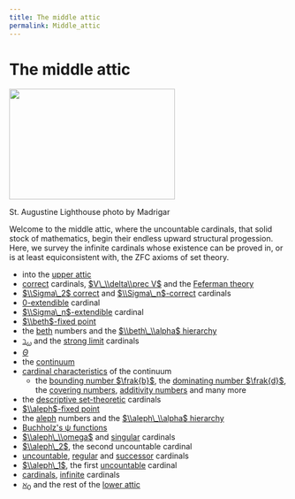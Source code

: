 ```yaml
---
title: The middle attic
permalink: Middle_attic
---
```

# The middle attic













<a href="File:StAugustineLighthouse.jpg" class="image"><img src="/web/20191104122939im_/http://cantorsattic.info/images/thumb/3/3d/StAugustineLighthouse.jpg/300px-StAugustineLighthouse.jpg" class="thumbimage" srcset="/web/20191104122939im_/http://cantorsattic.info/images/thumb/3/3d/StAugustineLighthouse.jpg/450px-StAugustineLighthouse.jpg 1.5x, /web/20191104122939im_/http://cantorsattic.info/images/3/3d/StAugustineLighthouse.jpg 2x" width="300" height="200" /></a>



<a href="File:StAugustineLighthouse.jpg" class="internal" title="Enlarge"></a>


St. Augustine Lighthouse photo by Madrigar




Welcome to the middle attic, where the uncountable cardinals, that solid
stock of mathematics, begin their endless upward structural progession.
Here, we survey the infinite cardinals whose existence can be proved in,
or is at least equiconsistent with, the ZFC axioms of set theory.

-   into the [upper
    attic](Upper_attic "Upper attic")
-   <a href="Correct" class="mw-redirect" title="Correct">correct</a>
    cardinals, [$V\_\\delta\\prec
    V$](Reflecting "Reflecting")
    and the [Feferman
    theory](Reflecting#Feferman_theory "Reflecting")
-   [$\\Sigma\_2$
    correct](Reflecting#Sigma_2_correct_cardinals "Reflecting")
    and
    [$\\Sigma\_n$-correct](Reflecting "Reflecting")
    cardinals
-   [0-extendible](Extendible#-extendible_cardinals "Extendible")
    cardinal
-   [$\\Sigma\_n$-extendible](Extendible#Sigma_n-extendible_cardinals "Extendible")
    cardinal
-   [$\\beth$-fixed
    point](Beth#beth_fixed_point "Beth")
-   the [beth](Beth "Beth")
    numbers and the [$\\beth\_\\alpha$
    hierarchy](Beth "Beth")
-   <a href="Beth_omega" class="mw-redirect" title="Beth omega">$\beth_\omega$</a>
    and the
    <a href="Strong_limit" class="mw-redirect" title="Strong limit">strong limit</a>
    cardinals
-   <a href="Theta" class="mw-redirect" title="Theta">$\Theta$</a>
-   the
    [continuum](Continuum "Continuum")
-   [cardinal
    characteristics](Cardinal_characteristics "Cardinal characteristics")
    of the continuum
    -   the
        <a href="Bounding_number" class="mw-redirect" title="Bounding number">bounding number $\frak{b}$</a>,
        the
        <a href="Dominating_number" class="mw-redirect" title="Dominating number">dominating number $\frak{d}$</a>,
        the
        <a href="Covering_number" class="mw-redirect" title="Covering number">covering numbers</a>,
        <a href="Additivity_number" class="mw-redirect" title="Additivity number">additivity numbers</a>
        and many more
-   the
    <a href="Descriptive_set_theory" class="mw-redirect" title="Descriptive set theory">descriptive set-theoretic</a>
    cardinals
-   [$\\aleph$-fixed
    point](Aleph#aleph_fixed_point "Aleph")
-   the
    [aleph](Aleph "Aleph")
    numbers and the [$\\aleph\_\\alpha$
    hierarchy](Aleph "Aleph")
-   [Buchholz's ψ
    functions](Buchholz%27s_%CF%88_functions "Buchholz's ψ functions")
-   [$\\aleph\_\\omega$](Aleph#aleph_omega "Aleph")
    and
    <a href="Singular" class="mw-redirect" title="Singular">singular</a>
    cardinals
-   [$\\aleph\_2$](Aleph#aleph_two "Aleph"),
    the second uncountable cardinal
-   <a href="Uncountable" class="mw-redirect" title="Uncountable">uncountable</a>,
    <a href="Regular" class="mw-redirect" title="Regular">regular</a>
    and
    <a href="Successor" class="mw-redirect" title="Successor">successor</a>
    cardinals
-   [$\\aleph\_1$](Aleph#aleph_one "Aleph"),
    the first
    <a href="Uncountable" class="mw-redirect" title="Uncountable">uncountable</a>
    cardinal
-   [cardinals](Cardinal "Cardinal"),
    <a href="Infinite" class="mw-redirect" title="Infinite">infinite</a>
    cardinals
-   <a href="Aleph_zero" class="mw-redirect" title="Aleph zero">$\aleph_0$</a>
    and the rest of the [lower
    attic](Lower_attic "Lower attic")


